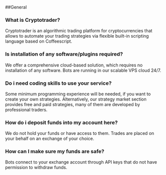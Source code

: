 ##General

### What is Cryptotrader?

Cryptotrader is an algorithmic trading platform for cryptocurrencies that allows to automate your trading strategies via flexible built-in scripting language based on Coffeescript.

### Is installation of any software/plugins required?

We offer a comprehensive cloud-based solution, which requires no installation of any software. Bots are running in our scalable VPS cloud 24/7.

### Do i need coding skills to use your service?

Some minimum programming experience will be needed, if you want to create your own strategies. Alternatively, our strategy market section provides free and paid strategies, many of them are developed by professional traders.

### How do i deposit funds into my account here?

We do not hold your funds or have access to them. Trades are placed on your behalf on an exchange of your choice.

### How can I make sure my funds are safe?

Bots connect to your exchange account through API keys that do not have permission to withdraw funds.
